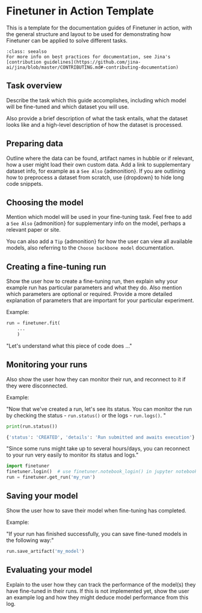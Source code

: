 # Finetuner in Action Template
This is a template for the documentation guides of Finetuner in action, with the general structure and layout to be used for demonstrating how Finetuner can be applied to solve different tasks.

```{admonition} See Also: Jina Contribution Guidelines
:class: seealso
For more info on best practices for documentation, see Jina's [contribution guidelines](https://github.com/jina-ai/jina/blob/master/CONTRIBUTING.md#-contributing-documentation)
```

## Task overview
Describe the task which this guide accomplishes, including which model will be fine-tuned and which dataset you will use.

Also provide a brief description of what the task entails, what the dataset looks like and a high-level description of how the dataset is processed.


## Preparing data
Outline where the data can be found, artifact names in hubble or if relevant, how a user might load their own custom data. 
Add a link to supplementary dataset info, for example as a `See Also` {admonition}.
If you are outlining how to preprocess a dataset from scratch, use {dropdown} to hide long code snippets.


## Choosing the model
Mention which model will be used in your fine-tuning task. Feel free to add a `See Also` {admonition} for supplementary info on the model, perhaps a relevant paper or site.

You can also add a `Tip` {admonition} for how the user can view all available models, also referring to the `Choose backbone model` documentation.


## Creating a fine-tuning run
Show the user how to create a fine-tuning run, then explain why your example run has particular parameters and what they do. Also mention which parameters are optional or required.
Provide a more detailed explanation of parameters that are important for your particular experiment. 

Example:

```python
run = finetuner.fit(
    ...
    )
```
"Let's understand what this piece of code does ..."


## Monitoring your runs

Also show the user how they can monitor their run, and reconnect to it if they were disconnected. 

Example:

"Now that we've created a run, let's see its status. You can monitor the run by checking the status - `run.status()` or the logs - `run.logs()`. "
```python
print(run.status())
```

```bash
{'status': 'CREATED', 'details': 'Run submitted and awaits execution'}
```

"Since some runs might take up to several hours/days, you can reconnect to your run very easily to monitor its status and logs."
```python
import finetuner
finetuner.login()  # use finetuner.notebook_login() in jupyter notebook/google colab
run = finetuner.get_run('my_run')
```

## Saving your model
Show the user how to save their model when fine-tuning has completed.

Example:

"If your run has finished successfully, you can save fine-tuned models in the following way:"
```python
run.save_artifact('my_model')
```

## Evaluating your model
Explain to the user how they can track the performance of the model(s) they have fine-tuned in their runs. If this is not implemented yet, show the user an example log and how they might deduce model performance from this log.